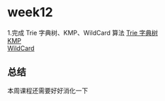 # week12

1.完成 Trie 字典树、KMP、WildCard 算法
[Trie 字典树](./TRIE)  
[KMP](./KMP)  
[WildCard](./WildCard)

## 总结

本周课程还需要好好消化一下

